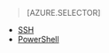 > [AZURE.SELECTOR]
- [SSH](/documentation/articles/hdinsight-hadoop-mahout-linux-mac/)
- [PowerShell](/documentation/articles/hdinsight-mahout/)
